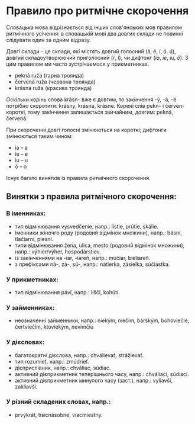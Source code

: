 # Правило про ритмічне скорочення

Словацька мова відрізнається від інших слов'янських мов правилом ритмічного усічення: в словацькій мові два довгих склади не повинні слідувати один за одним відразу.

Довгі склади - це склади, які містять довгий голосний (á, é, í, ó. ú), довгий складоутворюючий приголосний (_ŕ_, _ĺ_), чи дифтонг (_ia_, _ie_, _iu_, _ô_). З цим правилом ми часто зустрічаємося у прикметниках.

- pekná ruža (гарна троянда)
- červená ruža (червона троянда)
- krásna ruža (красива троянда)

Оскільки корінь слова krásn- вже є довгим, то закінчення -ý, -á, -é потрібно скоротити:
krásny, krásna, krásne. Корені слів pekn- і červen- короткі, тому закінчення залишається звичайним, довгим: pekná, červená.

При скороченні довгі голосні змінюються на короткі; дифтонги змінюються таким чином:

- ia – a
- ie – e
- iu – u
- ô – o

Існує багато винятків із правила ритмічного скорочення.

## Винятки з правила ритмічного скорочення:
### В іменниках: 

- тип відмінювання vysvedčenie, напр.: lístie, prútie, skálie.
- іменники жіночго роду (родовий відмінок множини), напр.: básní, tlačiarní, piesní.
- типи відмінювання žena, ulica, mesto (родовий відмінок множини), напр.: výhier/výher, hospodárstiev.
- із закінченнями на -iar, -iareň, напр.: múčiar, bieliareň.
- з префіксами ná-, zá-, sú-, напр.: nátierka, zásielka, súčiastka.

### У прикметниках:
- тип відмінювання páví, напр.: líščí, kohútí.

### У займенниках:
- неозначенні займенники, напр.: niekým, niečím, bárským, bohoviečie, čertviečím, ktoviekým, nevimčiu

### У дієсловах:
- багатократні дієслова, напр.: chválievať, strážievať.
- тип rozumieť, напр.: zmúdrieť.
- дієприслівник, напр.: chváliac, súdiac.
- активний дієприкметник теперішнього часу, напр.: chváliaci, súdiaci.
- активний дієприкметник минулого часу (заст.), напр.: vyliavší, zakliavší.

 ### У різний складених словах, напр.:
 - prvýkrát, tisícnásobne, viacmiestny.
